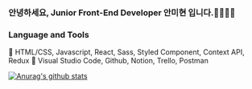 ### 안녕하세요, Junior Front-End Developer 안미현 입니다.👩🏻‍💻✨

### Language and Tools
📍 HTML/CSS, Javascript, React, Sass, Styled Component, Context API, Redux
📍 Visual Studio Code, Github, Notion, Trello, Postman

[![Anurag's github stats](https://github-readme-stats.vercel.app/api?username=devCecy)](https://github.com/devCecy/github-readme-stats)
<!--
**devCecy/devCecy** is a ✨ _special_ ✨ repository because its `README.md` (this file) appears on your GitHub profile.

Here are some ideas to get you started:

- 🔭 I’m currently working on ...
- 🌱 I’m currently learning ...
- 👯 I’m looking to collaborate on ...
- 🤔 I’m looking for help with ...
- 💬 Ask me about ...
- 📫 How to reach me: ...
- 😄 Pronouns: ...
- ⚡ Fun fact: ...
-->
